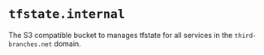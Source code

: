 # `tfstate.internal`

The S3 compatible bucket to manages tfstate for all services in the `third-branches.net` domain.
